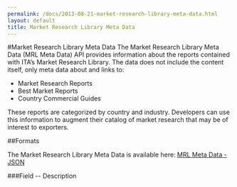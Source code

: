 ```yaml
---
permalink: /docs/2013-08-21-market-research-library-meta-data.html
layout: default
title: Market Research Library Meta Data
---
```


#Market Research Library Meta Data
The Market Research Library Meta Data (MRL Meta Data) API provides information about the reports contained with ITA’s Market Research Library.  The data does not include the content itself, only meta data about and links to:
* Market Research Reports
* Best Market Reports
* Country Commercial Guides 

These reports are categorized by country and industry.  Developers can use this information to augment their catalog of market research that may be of interest to exporters.

##Formats

The Market Research Library Meta Data is available here:
[MRL Meta Data - JSON](/data/marketResearchLibrary.json)

###Field -- Description
